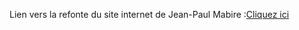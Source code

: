 Lien vers la refonte du site internet de Jean-Paul Mabire :<a href="http://62.210.83.115:11207/wordpress/">Cliquez ici</a>
